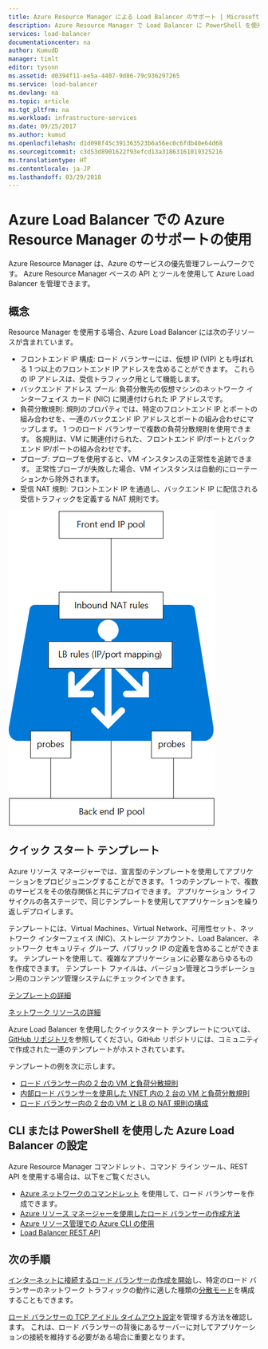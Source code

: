```yaml
---
title: Azure Resource Manager による Load Balancer のサポート | Microsoft Docs
description: Azure Resource Manager で Load Balancer に PowerShell を使用します。 ロード バランサーにテンプレートを使用します。
services: load-balancer
documentationcenter: na
author: KumudD
manager: timlt
editor: tysonn
ms.assetid: d0394f11-ee5a-4407-9d86-79c936297265
ms.service: load-balancer
ms.devlang: na
ms.topic: article
ms.tgt_pltfrm: na
ms.workload: infrastructure-services
ms.date: 09/25/2017
ms.author: kumud
ms.openlocfilehash: d1d098f45c391363523b6a56ec0c6fdb40e64d68
ms.sourcegitcommit: c3d53d8901622f93efcd13a31863161019325216
ms.translationtype: HT
ms.contentlocale: ja-JP
ms.lasthandoff: 03/29/2018
---
```

# <a name="using-azure-resource-manager-support-with-azure-load-balancer"></a>Azure Load Balancer での Azure Resource Manager のサポートの使用



Azure Resource Manager は、Azure のサービスの優先管理フレームワークです。 Azure Resource Manager ベースの API とツールを使用して Azure Load Balancer を管理できます。

## <a name="concepts"></a>概念

Resource Manager を使用する場合、Azure Load Balancer には次の子リソースが含まれています。

* フロントエンド IP 構成: ロード バランサーには、仮想 IP (VIP) とも呼ばれる 1 つ以上のフロントエンド IP アドレスを含めることができます。 これらの IP アドレスは、受信トラフィック用として機能します。
* バックエンド アドレス プール: 負荷分散先の仮想マシンのネットワーク インターフェイス カード (NIC) に関連付けられた IP アドレスです。
* 負荷分散規則: 規則のプロパティでは、特定のフロントエンド IP とポートの組み合わせを、一連のバックエンド IP アドレスとポートの組み合わせにマップします。 1 つのロード バランサーで複数の負荷分散規則を使用できます。 各規則は、VM に関連付けられた、フロントエンド IP/ポートとバックエンド IP/ポートの組み合わせです。
* プローブ: プローブを使用すると、VM インスタンスの正常性を追跡できます。 正常性プローブが失敗した場合、VM インスタンスは自動的にローテーションから除外されます。
* 受信 NAT 規則: フロントエンド IP を通過し、バックエンド IP に配信される受信トラフィックを定義する NAT 規則です。

![](./media/load-balancer-arm/load-balancer-arm.png)

## <a name="quickstart-templates"></a>クイック スタート テンプレート

Azure リソース マネージャーでは、宣言型のテンプレートを使用してアプリケーションをプロビジョニングすることができます。 1 つのテンプレートで、複数のサービスをその依存関係と共にデプロイできます。 アプリケーション ライフサイクルの各ステージで、同じテンプレートを使用してアプリケーションを繰り返しデプロイします。

テンプレートには、Virtual Machines、Virtual Network、可用性セット、ネットワーク インターフェイス (NIC)、ストレージ アカウント、Load Balancer、ネットワーク セキュリティ グループ、パブリック IP の定義を含めることができます。 テンプレートを使用して、複雑なアプリケーションに必要なあらゆるものを作成できます。 テンプレート ファイルは、バージョン管理とコラボレーション用のコンテンツ管理システムにチェックインできます。

[テンプレートの詳細](../azure-resource-manager/resource-manager-template-walkthrough.md)

[ネットワーク リソースの詳細](../virtual-network/resource-groups-networking.md)

Azure Load Balancer を使用したクイックスタート テンプレートについては、[GitHub リポジトリ](https://github.com/Azure/azure-quickstart-templates)を参照してください。GitHub リポジトリには、コミュニティで作成された一連のテンプレートがホストされています。

テンプレートの例を次に示します。

* [ロード バランサー内の 2 台の VM と負荷分散規則](http://go.microsoft.com/fwlink/?LinkId=544799)
* [内部ロード バランサーを使用した VNET 内の 2 台の VM と負荷分散規則](http://go.microsoft.com/fwlink/?LinkId=544800)
* [ロード バランサー内の 2 台の VM と LB の NAT 規則の構成](http://go.microsoft.com/fwlink/?LinkId=544801)

## <a name="setting-up-azure-load-balancer-with-a-powershell-or-cli"></a>CLI または PowerShell を使用した Azure Load Balancer の設定

Azure Resource Manager コマンドレット、コマンド ライン ツール、REST API を使用する場合は、以下をご覧ください。

* [Azure ネットワークのコマンドレット](https://msdn.microsoft.com/library/azure/mt163510.aspx) を使用して、ロード バランサーを作成できます。
* [Azure リソース マネージャーを使用したロード バランサーの作成方法](load-balancer-get-started-ilb-arm-ps.md)
* [Azure リソース管理での Azure CLI の使用](../xplat-cli-azure-resource-manager.md)
* [Load Balancer REST API](https://msdn.microsoft.com/library/azure/mt163651.aspx)

## <a name="next-steps"></a>次の手順

[インターネットに接続するロード バランサーの作成を開始](load-balancer-get-started-internet-arm-ps.md)し、特定のロード バランサーのネットワーク トラフィックの動作に適した種類の[分散モード](load-balancer-distribution-mode.md)を構成することもできます。

[ロード バランサーの TCP アイドル タイムアウト設定](load-balancer-tcp-idle-timeout.md)を管理する方法を確認します。 これは、ロード バランサーの背後にあるサーバーに対してアプリケーションの接続を維持する必要がある場合に重要となります。
